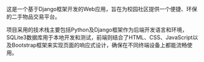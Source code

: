 这是一个基于Django框架开发的Web应用，旨在为校园社区提供一个便捷、环保的二手物品交易平台。

项目采用的技术栈主要包括Python及Django框架作为后端开发语言和环境，SQLite3数据库用于本地开发和测试，前端则结合了HTML、CSS、JavaScript以及Bootstrap框架来实现页面的响应式设计，确保在不同终端设备上都能流畅使用。
